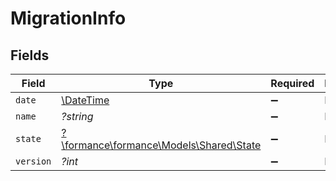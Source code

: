 # MigrationInfo


## Fields

| Field                                                                   | Type                                                                    | Required                                                                | Description                                                             | Example                                                                 |
| ----------------------------------------------------------------------- | ----------------------------------------------------------------------- | ----------------------------------------------------------------------- | ----------------------------------------------------------------------- | ----------------------------------------------------------------------- |
| `date`                                                                  | [\DateTime](https://www.php.net/manual/en/class.datetime.php)           | :heavy_minus_sign:                                                      | N/A                                                                     |                                                                         |
| `name`                                                                  | *?string*                                                               | :heavy_minus_sign:                                                      | N/A                                                                     | migrations:001                                                          |
| `state`                                                                 | [?\formance\formance\Models\Shared\State](../../Models/Shared/State.md) | :heavy_minus_sign:                                                      | N/A                                                                     |                                                                         |
| `version`                                                               | *?int*                                                                  | :heavy_minus_sign:                                                      | N/A                                                                     | 11                                                                      |